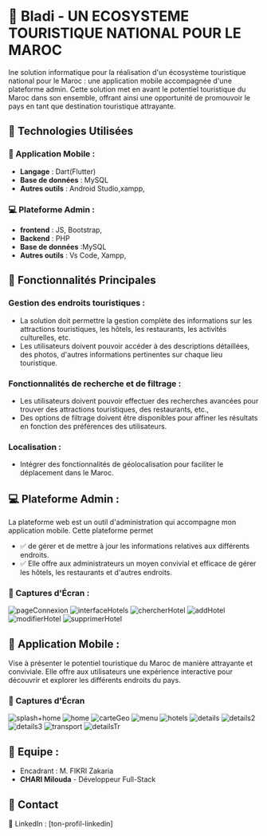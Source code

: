 # 📱 Bladi - UN ECOSYSTEME TOURISTIQUE NATIONAL POUR LE MAROC 
Ine solution informatique pour la réalisation d'un écosystème touristique national pour le Maroc : une application mobile  accompagnée d'une plateforme admin. Cette solution met en avant le potentiel touristique du Maroc dans son ensemble, offrant ainsi une opportunité de promouvoir le pays en tant que destination touristique attrayante. 
## 🚀 Technologies Utilisées

### 📱 Application Mobile :
- **Langage** :   Dart(Flutter) 
- **Base de données** :  MySQL
- **Autres outils** : Android Studio,xampp,

### 💻 Plateforme Admin :
- **frontend** :   JS, Bootstrap,
- **Backend** :   PHP
- **Base de données** :MySQL
- **Autres outils** : Vs Code, Xampp,
## 📌 Fonctionnalités Principales
### Gestion des endroits touristiques : 
- La solution doit permettre la gestion complète des informations sur les attractions touristiques, les hôtels, les restaurants, les activités culturelles, etc. 
- Les utilisateurs doivent pouvoir accéder à des descriptions détaillées, des photos, d'autres informations pertinentes sur chaque lieu touristique.
### Fonctionnalités de recherche et de filtrage :
- Les utilisateurs doivent pouvoir effectuer des recherches avancées pour trouver des attractions touristiques, des restaurants, etc.,  
- Des options de filtrage doivent être disponibles pour affiner les résultats en fonction des préférences des utilisateurs. 
### Localisation : 
- Intégrer des fonctionnalités de géolocalisation pour faciliter le déplacement dans le Maroc. 

## 💻 Plateforme Admin :
 La plateforme web est un outil d'administration qui accompagne mon application mobile. Cette plateforme permet 
- ✅ de gérer et de mettre à jour les informations relatives aux différents endroits. 
- ✅ Elle offre aux administrateurs un moyen convivial et efficace de gérer les hôtels, les 
restaurants et d'autres endroits. 
### 📸 Captures d'Écran : 
![pageConnexion](captures/connexion.png) 
![interfaceHotels](captures/hotels.png) 
![chercherHotel](captures/chercherHotel.png) 
![addHotel](captures/addHotel.png) 
![modifierHotel](captures/modifierHotel.png) 
![supprimerHotel](captures/supprimerHotel.png) 


## 📱 Application Mobile :
Vise à présenter le potentiel touristique du Maroc de manière attrayante et conviviale. Elle offre aux utilisateurs une expérience interactive pour découvrir et explorer les différents endroits du pays.
### 📸 Captures d'Écran
![splash+home](captures/home.png) 
![home](captures/home2.png) 
![carteGeo](captures/carteGeo.png) 
![menu](captures/menu.png) 
![hotels](captures/hotels.png) 
![details](captures/details.png) 
![details2](captures/details2.png) 
![details3](captures/details3.png) 
![transport](captures/transport.png) 
![detailsTr](captures/detailsTr.png) 


## 👥 Equipe : 
- Encadrant : M. FIKRI Zakaria
- **CHARI Milouda** - Développeur Full-Stack  

## 📩 Contact
🔗 LinkedIn : [ton-profil-linkedin]  
